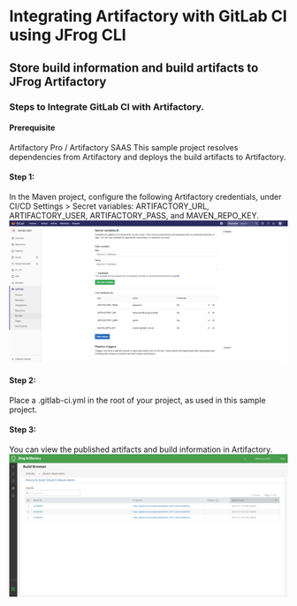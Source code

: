 # Integrating Artifactory with GitLab CI using JFrog CLI
## Store build information and build artifacts to JFrog Artifactory
### Steps to Integrate GitLab CI with Artifactory.
#### Prerequisite
Artifactory Pro / Artifactory SAAS
This sample project resolves dependencies from Artifactory and deploys the build artifacts to Artifactory.

#### Step 1:
In the Maven project, configure the following Artifactory credentials, under CI/CD Settings > Secret variables: ARTIFACTORY_URL, ARTIFACTORY_USER, ARTIFACTORY_PASS, and MAVEN_REPO_KEY.
![screenshot](img/Screen_Shot1.png)

#### Step 2:
Place a .gitlab-ci.yml in the root of your project, as used in this sample project.

#### Step 3:
You can view the published artifacts and build information in Artifactory.
![screenshot](img/Screen_Shot2.png)
